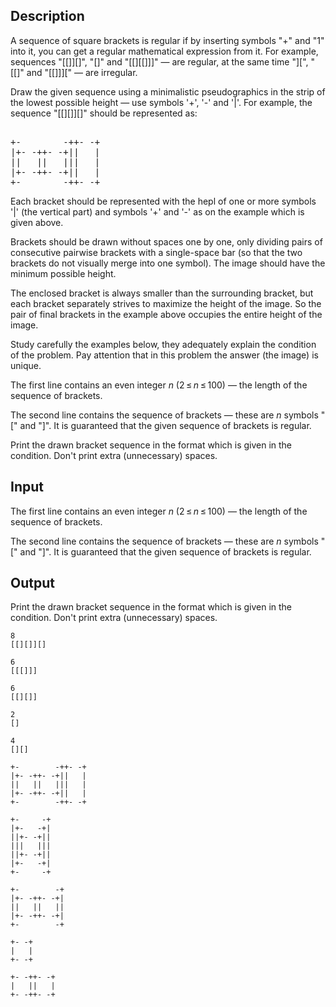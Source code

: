 ## Description

<div><p>A sequence of square brackets is regular if by inserting symbols "<span class="tex-font-style-tt">+</span>" and "<span class="tex-font-style-tt">1</span>" into it, you can get a regular mathematical expression from it. For example, sequences "<span class="tex-font-style-tt">[[]][]</span>", "<span class="tex-font-style-tt">[]</span>" and "<span class="tex-font-style-tt">[[][[]]]</span>" — are regular, at the same time "<span class="tex-font-style-tt">][</span>", "<span class="tex-font-style-tt">[[]</span>" and "<span class="tex-font-style-tt">[[]]][</span>" — are irregular. </p><p>Draw the given sequence using a minimalistic pseudographics in the strip of the lowest possible height — use symbols '<span class="tex-font-style-tt">+</span>', '<span class="tex-font-style-tt">-</span>' and '<span class="tex-font-style-tt">|</span>'. For example, the sequence "<span class="tex-font-style-tt">[[][]][]</span>" should be represented as: </p><pre class="verbatim"><br>+-        -++- -+    <br>|+- -++- -+||   |<br>||   ||   |||   |<br>|+- -++- -+||   |<br>+-        -++- -+<br></pre><p>Each bracket should be represented with the hepl of one or more symbols '<span class="tex-font-style-tt">|</span>' (the vertical part) and symbols '<span class="tex-font-style-tt">+</span>' and '<span class="tex-font-style-tt">-</span>' as on the example which is given above.</p><p>Brackets should be drawn without spaces one by one, only dividing pairs of consecutive pairwise brackets with a single-space bar (so that the two brackets do not visually merge into one symbol). The image should have the minimum possible height. </p><p>The enclosed bracket is always smaller than the surrounding bracket, but each bracket separately strives to maximize the height of the image. So the pair of final brackets in the example above occupies the entire height of the image.</p><p>Study carefully the examples below, they adequately explain the condition of the problem. Pay attention that in this problem the answer (the image) is unique. </p></div><div class="input-specification"><p>The first line contains an even integer <span class="tex-span"><i>n</i></span> (<span class="tex-span">2 ≤ <i>n</i> ≤ 100</span>) — the length of the sequence of brackets.</p><p>The second line contains the sequence of brackets — these are <span class="tex-span"><i>n</i></span> symbols "<span class="tex-font-style-tt">[</span>" and "<span class="tex-font-style-tt">]</span>". It is guaranteed that the given sequence of brackets is regular. </p></div><div class="output-specification"><p>Print the drawn bracket sequence in the format which is given in the condition. Don't print extra (unnecessary) spaces. </p></div>

## Input

<p>The first line contains an even integer <span class="tex-span"><i>n</i></span> (<span class="tex-span">2 ≤ <i>n</i> ≤ 100</span>) — the length of the sequence of brackets.</p><p>The second line contains the sequence of brackets — these are <span class="tex-span"><i>n</i></span> symbols "<span class="tex-font-style-tt">[</span>" and "<span class="tex-font-style-tt">]</span>". It is guaranteed that the given sequence of brackets is regular. </p>

## Output

<p>Print the drawn bracket sequence in the format which is given in the condition. Don't print extra (unnecessary) spaces. </p>





```input1
8
[[][]][]

```




```input2
6
[[[]]]

```




```input3
6
[[][]]

```




```input4
2
[]

```




```input5
4
[][]

```




```output1
+-        -++- -+
|+- -++- -+||   |
||   ||   |||   |
|+- -++- -+||   |
+-        -++- -+

```




```output2
+-     -+
|+-   -+|
||+- -+||
|||   |||
||+- -+||
|+-   -+|
+-     -+

```




```output3
+-        -+
|+- -++- -+|
||   ||   ||
|+- -++- -+|
+-        -+

```




```output4
+- -+
|   |
+- -+

```




```output5
+- -++- -+
|   ||   |
+- -++- -+

```


